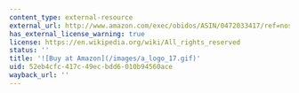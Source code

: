```yaml
---
content_type: external-resource
external_url: http://www.amazon.com/exec/obidos/ASIN/0472033417/ref=nosim/mitopencourse-20
has_external_license_warning: true
license: https://en.wikipedia.org/wiki/All_rights_reserved
status: ''
title: '![Buy at Amazon](/images/a_logo_17.gif)'
uid: 52eb4cfc-417c-49ec-bdd6-010b94560ace
wayback_url: ''
---
```

